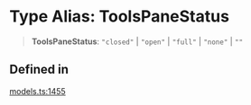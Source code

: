 # Type Alias: ToolsPaneStatus

> **ToolsPaneStatus**: `"closed"` \| `"open"` \| `"full"` \| `"none"` \| `""`

## Defined in

[models.ts:1455](https://github.com/live-codes/livecodes/blob/870dbc3ade068368e560b53c5658cb1fbf40ada3/src/sdk/models.ts#L1455)